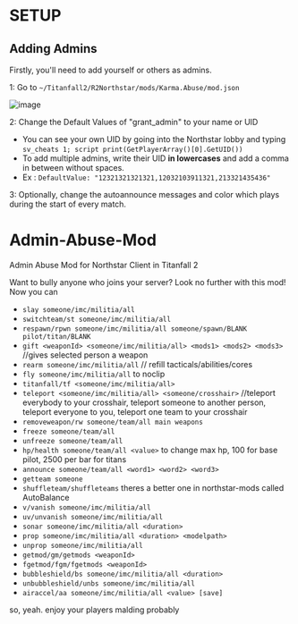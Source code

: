 # SETUP
## Adding Admins
Firstly, you'll need to add yourself or others as admins.

1: Go to `~/Titanfall2/R2Northstar/mods/Karma.Abuse/mod.json`

![image](https://user-images.githubusercontent.com/22678145/158139463-d34d12c4-512d-4016-96dc-9b63085b09db.png)

2: Change the Default Values of "grant_admin" to your name or UID
- You can see your own UID by going into the Northstar lobby and typing `sv_cheats 1; script print(GetPlayerArray()[0].GetUID())`
- To add multiple admins, write their UID **in lowercases** and add a comma in between without spaces.
- Ex : `DefaultValue: "12321321321321,12032103911321,213321435436"`

3: Optionally, change the autoannounce messages and color which plays during the start of every match.

# Admin-Abuse-Mod
Admin Abuse Mod for Northstar Client in Titanfall 2

Want to bully anyone who joins your server? Look no further with this mod! Now you can
- `slay someone/imc/militia/all`
- `switchteam/st someone/imc/militia/all`
- `respawn/rpwn someone/imc/militia/all someone/spawn/BLANK pilot/titan/BLANK`
- `gift <weaponId> <someone/imc/militia/all> <mods1> <mods2> <mods3>` //gives selected person a weapon
- `rearm someone/imc/militia/all` // refill tacticals/abilities/cores
- `fly someone/imc/militia/all` to noclip
- `titanfall/tf <someone/imc/militia/all>`
- `teleport <someone/imc/militia/all> <someone/crosshair>` //teleport everybody to your crosshair, teleport someone to another person, teleport everyone to you, 
    teleport one team to your crosshair
- `removeweapon/rw someone/team/all main weapons`
- `freeze someone/team/all`
- `unfreeze someone/team/all`
- `hp/health someone/team/all <value>` to change max hp, 100 for base pilot, 2500 per bar for titans
- `announce someone/team/all <word1> <word2> <word3>`
- `getteam someone`
- `shuffleteam/shuffleteams`  theres a better one in northstar-mods called AutoBalance
- `v/vanish someone/imc/militia/all`
- `uv/unvanish someone/imc/militia/all`
- `sonar someone/imc/militia/all <duration>`
- `prop someone/imc/militia/all <duration> <modelpath>`
- `unprop someone/imc/militia/all`
- `getmod/gm/getmods <weaponId>`
- `fgetmod/fgm/fgetmods <weaponId>`
- `bubbleshield/bs someone/imc/militia/all <duration>`
- `unbubbleshield/unbs someone/imc/militia/all`
- `airaccel/aa someone/imc/militia/all <value> [save]`

so, yeah. enjoy your players malding probably
